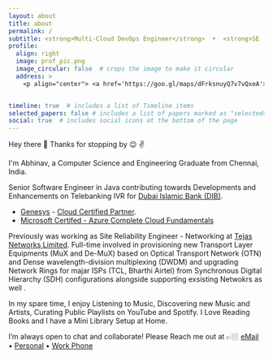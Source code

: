 ```yaml
---
layout: about
title: about
permalink: /
subtitle: <strong>Multi-Cloud DevOps Engineer</strong>  •  <strong>SE - CC Delivery</strong> @ <a href="https://servion.com/">Servion Global Solutions</a>  •  learn ⇄ imagine ⇆ build
profile:
  align: right
  image: prof_pic.png
  image_circular: false  # crops the image to make it circular
  address: >
    <p align="center"> <a href='https://goo.gl/maps/dFrksnuyQ7v7vQxeA'> Home</a>  •  <a href='https://goo.gl/maps/ZQHfgY8U3ipm3pYn9'> Office </a> </p>


timeline: true  # includes a list of Timeline items
selected_papers: false # includes a list of papers marked as "selected={true}"
social: true  # includes social icons at the bottom of the page
---
```


Hey there :wave: Thanks for stopping by :wink: :v:

I'm Abhinav, a Computer Science and Engineering Graduate from Chennai, India.

Senior Software Engineer in Java contributing towards Developments and Enhancements on Telebanking IVR for [Dubai Islamic Bank (DIB)](https://www.dib.ae).

- [Genesys](https://www.genesys.com/en-sg/genesys-cloud) - [Cloud Certified Partner](https://www.credly.com/badges/52c41d7a-b5da-434b-9651-ce84bd20c0d4/public_url).
- [Microsoft Certifed - Azure Complete Cloud Fundamentals](https://www.linkedin.com/posts/abhinavbharadwajr_microsoft-azure-activity-6983442038218272768-2x2f?utm_source=share&utm_medium=member_desktop)

Previously was working as Site Reliability Engineer - Networking at [Tejas Networks Limited](https://www.tejasnetworks.com/). Full-time involved in provisioning new Transport Layer Equipments (MuX and De-MuX) based on Optical Transport Network (OTN) and Dense wavelength-division multiplexing (DWDM) and upgrading Network Rings for majar ISPs (TCL, Bharthi Airtel) from Synchronous Digital Hierarchy (SDH) configurations alongside supporting exsisting Netwokrs as well  .

In my spare time, I enjoy Listening to Music, Discovering new Music and Artists, Curating Public Playlists on YouTube and Spotify. I Love Reading Books and I have a Mini Library Setup at Home.

I’m always open to chat and collaborate! Please Reach me out at 👉🏼 [eMail](mailto:abhinavbharadwajr@gmail.com)  •  [Personal](tel:+919500188610)  •  [Work Phone](tel:+917200361295)
